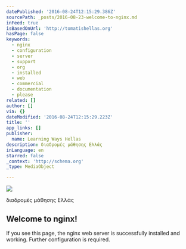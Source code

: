 ```yaml
---
datePublished: '2016-08-24T12:15:29.386Z'
sourcePath: _posts/2016-08-23-welcome-to-nginx.md
inFeed: true
isBasedOnUrl: 'http://tomatishellas.org'
hasPage: false
keywords:
  - nginx
  - configuration
  - server
  - support
  - org
  - installed
  - web
  - commercial
  - documentation
  - please
related: []
author: []
via: {}
dateModified: '2016-08-24T12:15:29.223Z'
title: ''
app_links: []
publisher:
  name: Learning Ways Hellas
description: διαδρομές μάθησης Ελλάς
inLanguage: en
starred: false
_context: 'http://schema.org'
_type: MediaObject

---
```

![](https://the-grid-user-content.s3-us-west-2.amazonaws.com/999d5633-d38f-4d88-9cea-188c70fa3579.jpg)

διαδρομές μάθησης Ελλάς

<article style=""><h1>Welcome to nginx!</h1><p>If you see this page, the nginx web server is successfully installed and working. Further configuration is required.</p></article>